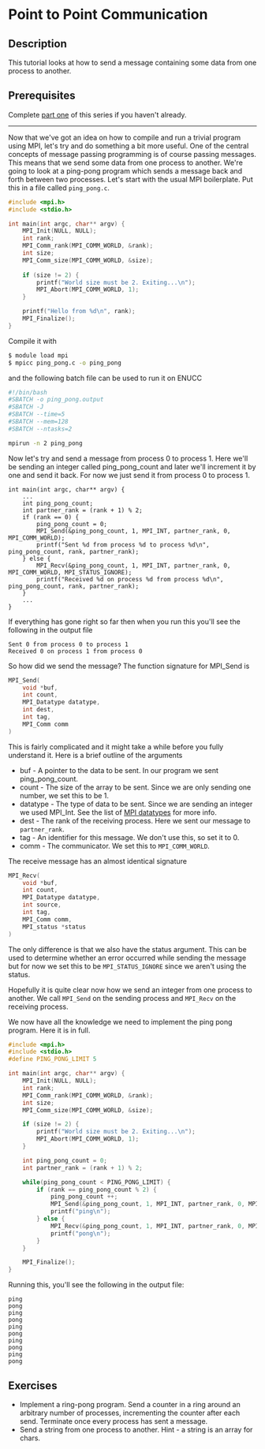 # Point to Point Communication

## Description

This tutorial looks at how to send a message containing some data from one process to another.

## Prerequisites

Complete [part one](../01-hello-mpi) of this series if you haven't already.

---

Now that we've got an idea on how to compile and run a trivial program using MPI, let's try and do something a bit more useful. One of the central concepts of message passing programming is of course passing messages. This means that we send some data from one process to another. We're going to look at a ping-pong program which sends a message back and forth between two processes. Let's start with the usual MPI boilerplate. Put this in a file called `ping_pong.c`.

```c
#include <mpi.h>
#include <stdio.h>

int main(int argc, char** argv) {
    MPI_Init(NULL, NULL);
    int rank;
    MPI_Comm_rank(MPI_COMM_WORLD, &rank);
    int size;
    MPI_Comm_size(MPI_COMM_WORLD, &size);
    
    if (size != 2) {
        printf("World size must be 2. Exiting...\n");
        MPI_Abort(MPI_COMM_WORLD, 1);
    }

    printf("Hello from %d\n", rank);
    MPI_Finalize();
}
```

Compile it with

```bash
$ module load mpi
$ mpicc ping_pong.c -o ping_pong
```

and the following batch file can be used to run it on ENUCC

```bash
#!/bin/bash
#SBATCH -o ping_pong.output
#SBATCH -J 
#SBATCH --time=5
#SBATCH --mem=128
#SBATCH --ntasks=2

mpirun -n 2 ping_pong
```

Now let's try and send a message from process 0 to process 1. Here we'll be sending an integer called ping_pong_count and later we'll increment it by one and send it back. For now we just send it from process 0 to process 1.

```
int main(int argc, char** argv) {
    ...
    int ping_pong_count;
    int partner_rank = (rank + 1) % 2;
    if (rank == 0) {
        ping_pong_count = 0;
        MPI_Send(&ping_pong_count, 1, MPI_INT, partner_rank, 0, MPI_COMM_WORLD);
        printf("Sent %d from process %d to process %d\n", ping_pong_count, rank, partner_rank);
    } else {
        MPI_Recv(&ping_pong_count, 1, MPI_INT, partner_rank, 0, MPI_COMM_WORLD, MPI_STATUS_IGNORE);
        printf("Received %d on process %d from process %d\n", ping_pong_count, rank, partner_rank);
    }
    ...
}
```

If everything has gone right so far then when you run this you'll see the following in the output file

```
Sent 0 from process 0 to process 1
Received 0 on process 1 from process 0
```

So how did we send the message? The function signature for MPI_Send is
```c
MPI_Send(
    void *buf,
    int count,
    MPI_Datatype datatype,
    int dest,
    int tag,
    MPI_Comm comm
)
```
This is fairly complicated and it might take a while before you fully understand it. Here is a brief outline of the arguments

- buf - A pointer to the data to be sent. In our program we sent ping_pong_count.
- count - The size of the array to be sent. Since we are only sending one number, we set this to be 1.
- datatype - The type of data to be sent. Since we are sending an integer we used MPI_Int. See the list of [MPI datatypes](https://www.mpich.org/static/docs/latest/www3/Constants.html) for more info.
- dest - The rank of the receiving process. Here we sent our message to `partner_rank`.
- tag - An identifier for this message. We don't use this, so set it to 0.
- comm - The communicator. We set this to `MPI_COMM_WORLD`.

The receive message has an almost identical signature
```c
MPI_Recv(
    void *buf,
    int count,
    MPI_Datatype datatype,
    int source,
    int tag,
    MPI_Comm comm,
    MPI_status *status
)
```
The only difference is that we also have the status argument. This can be used to determine whether an error occurred while sending the message but for now we set this to be `MPI_STATUS_IGNORE` since we aren't using the status.

Hopefully it is quite clear now how we send an integer from one process to another. We call `MPI_Send` on the sending process and `MPI_Recv` on the receiving process.

We now have all the knowledge we need to implement the ping pong program. Here it is in full.

```c
#include <mpi.h>
#include <stdio.h>
#define PING_PONG_LIMIT 5

int main(int argc, char** argv) {
    MPI_Init(NULL, NULL);
    int rank;
    MPI_Comm_rank(MPI_COMM_WORLD, &rank);
    int size;
    MPI_Comm_size(MPI_COMM_WORLD, &size);

    if (size != 2) {
        printf("World size must be 2. Exiting...\n");
        MPI_Abort(MPI_COMM_WORLD, 1);
    }

    int ping_pong_count = 0;
    int partner_rank = (rank + 1) % 2;

    while(ping_pong_count < PING_PONG_LIMIT) {
        if (rank == ping_pong_count % 2) {
            ping_pong_count ++;
            MPI_Send(&ping_pong_count, 1, MPI_INT, partner_rank, 0, MPI_COMM_WORLD);
            printf("ping\n");
        } else {
            MPI_Recv(&ping_pong_count, 1, MPI_INT, partner_rank, 0, MPI_COMM_WORLD, MPI_STATUS_IGNORE);
            printf("pong\n");
        }
    }

    MPI_Finalize();
}
```

Running this, you'll see the following in the output file:
```
ping
pong
ping
pong
ping
pong
ping
pong
ping
pong
```

## Exercises

- Implement a ring-pong program. Send a counter in a ring around an arbitrary number of processes, incrementing the counter after each send. Terminate once every process has sent a message.
- Send a string from one process to another. Hint - a string is an array for chars.

